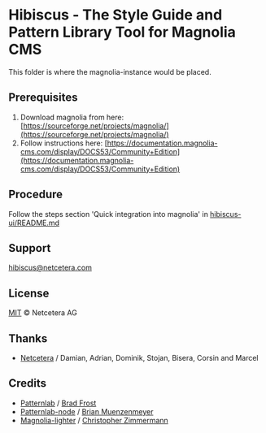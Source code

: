 # Hibiscus - The Style Guide and Pattern Library Tool for Magnolia CMS

This folder is where the magnolia-instance would be placed.

## Prerequisites

1. Download magnolia from here: [https://sourceforge.net/projects/magnolia/](https://sourceforge.net/projects/magnolia/)
1. Follow instructions here:
[https://documentation.magnolia-cms.com/display/DOCS53/Community+Edition](https://documentation.magnolia-cms.com/display/DOCS53/Community+Edition)

## Procedure

Follow the steps section 'Quick integration into magnolia' in [hibiscus-ui/README.md](../hibiscus-ui/README.md)

## Support

[hibiscus@netcetera.com](mailto:hibiscus@netcetera.com)

## License

[MIT](http://opensource.org/licenses/MIT) © Netcetera AG

## Thanks
* [Netcetera](http://netcetera.com) / Damian, Adrian, Dominik, Stojan, Bisera, Corsin and Marcel

## Credits
* [Patternlab](http://patternlab.io/) / [Brad Frost](https://github.com/bradfrost)
* [Patternlab-node](https://github.com/pattern-lab/patternlab-node)  / [Brian Muenzenmeyer](https://github.com/bmuenzenmeyer)
* [Magnolia-lighter](https://github.com/topherzee/magnolia-lighter) / [Christopher Zimmermann](https://github.com/topherzee)

